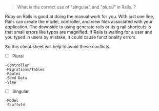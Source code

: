 
> What is the correct use of "singular" and "plural" in Rails. ?

Ruby on Rails is good at doing the manual work for you. With just one line, Rails can create the model, controller, and view files associated with your application. The downside to using generate rails or its g rail shortcuts is that small errors like typos are magnified. If Rails is waiting for a user and you typed in users by mistake, it could cause functionality errors.

So this cheat sheet will help to avoid these conflicts.

- [ ] Plural
```
-Controller
-Migrations/Tables
-Routes
-Seed Data
-View
```

- [ ] Singular
```
-Model
-Scaffold
```
